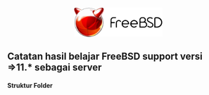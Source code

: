 <p align="center">
<img src="/assets/images/logo.png" alt="Logo" style="width:200px;"/>
</p>

## Catatan hasil belajar FreeBSD support versi =>11.* sebagai server

#### Struktur Folder
```sh
```
